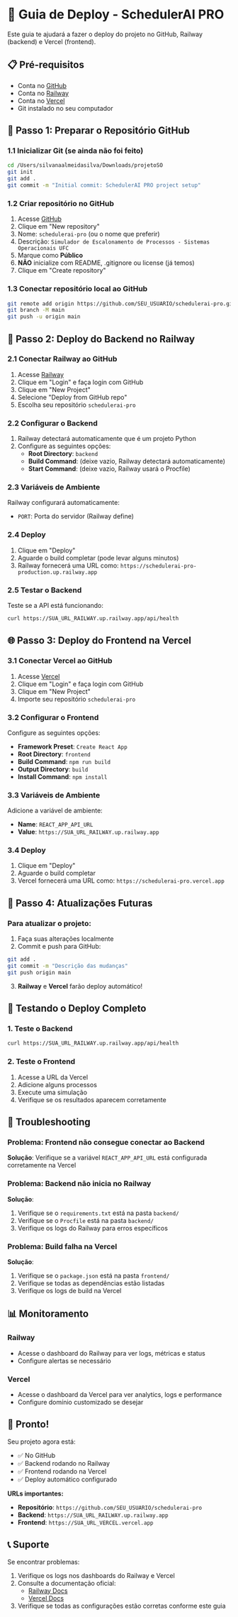# 🚀 Guia de Deploy - SchedulerAI PRO

Este guia te ajudará a fazer o deploy do projeto no GitHub, Railway (backend) e Vercel (frontend).

## 📋 Pré-requisitos

- Conta no [GitHub](https://github.com)
- Conta no [Railway](https://railway.app)
- Conta no [Vercel](https://vercel.com)
- Git instalado no seu computador

## 🔧 Passo 1: Preparar o Repositório GitHub

### 1.1 Inicializar Git (se ainda não foi feito)
```bash
cd /Users/silvanaalmeidasilva/Downloads/projetoSO
git init
git add .
git commit -m "Initial commit: SchedulerAI PRO project setup"
```

### 1.2 Criar repositório no GitHub
1. Acesse [GitHub](https://github.com)
2. Clique em "New repository"
3. Nome: `schedulerai-pro` (ou o nome que preferir)
4. Descrição: `Simulador de Escalonamento de Processos - Sistemas Operacionais UFC`
5. Marque como **Público**
6. **NÃO** inicialize com README, .gitignore ou license (já temos)
7. Clique em "Create repository"

### 1.3 Conectar repositório local ao GitHub
```bash
git remote add origin https://github.com/SEU_USUARIO/schedulerai-pro.git
git branch -M main
git push -u origin main
```

## 🚂 Passo 2: Deploy do Backend no Railway

### 2.1 Conectar Railway ao GitHub
1. Acesse [Railway](https://railway.app)
2. Clique em "Login" e faça login com GitHub
3. Clique em "New Project"
4. Selecione "Deploy from GitHub repo"
5. Escolha seu repositório `schedulerai-pro`

### 2.2 Configurar o Backend
1. Railway detectará automaticamente que é um projeto Python
2. Configure as seguintes opções:
   - **Root Directory**: `backend`
   - **Build Command**: (deixe vazio, Railway detectará automaticamente)
   - **Start Command**: (deixe vazio, Railway usará o Procfile)

### 2.3 Variáveis de Ambiente
Railway configurará automaticamente:
- `PORT`: Porta do servidor (Railway define)

### 2.4 Deploy
1. Clique em "Deploy"
2. Aguarde o build completar (pode levar alguns minutos)
3. Railway fornecerá uma URL como: `https://schedulerai-pro-production.up.railway.app`

### 2.5 Testar o Backend
Teste se a API está funcionando:
```bash
curl https://SUA_URL_RAILWAY.up.railway.app/api/health
```

## 🌐 Passo 3: Deploy do Frontend na Vercel

### 3.1 Conectar Vercel ao GitHub
1. Acesse [Vercel](https://vercel.com)
2. Clique em "Login" e faça login com GitHub
3. Clique em "New Project"
4. Importe seu repositório `schedulerai-pro`

### 3.2 Configurar o Frontend
Configure as seguintes opções:
- **Framework Preset**: `Create React App`
- **Root Directory**: `frontend`
- **Build Command**: `npm run build`
- **Output Directory**: `build`
- **Install Command**: `npm install`

### 3.3 Variáveis de Ambiente
Adicione a variável de ambiente:
- **Name**: `REACT_APP_API_URL`
- **Value**: `https://SUA_URL_RAILWAY.up.railway.app`

### 3.4 Deploy
1. Clique em "Deploy"
2. Aguarde o build completar
3. Vercel fornecerá uma URL como: `https://schedulerai-pro.vercel.app`

## 🔄 Passo 4: Atualizações Futuras

### Para atualizar o projeto:
1. Faça suas alterações localmente
2. Commit e push para GitHub:
```bash
git add .
git commit -m "Descrição das mudanças"
git push origin main
```

3. **Railway** e **Vercel** farão deploy automático!

## 🧪 Testando o Deploy Completo

### 1. Teste o Backend
```bash
curl https://SUA_URL_RAILWAY.up.railway.app/api/health
```

### 2. Teste o Frontend
1. Acesse a URL da Vercel
2. Adicione alguns processos
3. Execute uma simulação
4. Verifique se os resultados aparecem corretamente

## 🐛 Troubleshooting

### Problema: Frontend não consegue conectar ao Backend
**Solução**: Verifique se a variável `REACT_APP_API_URL` está configurada corretamente na Vercel

### Problema: Backend não inicia no Railway
**Solução**: 
1. Verifique se o `requirements.txt` está na pasta `backend/`
2. Verifique se o `Procfile` está na pasta `backend/`
3. Verifique os logs do Railway para erros específicos

### Problema: Build falha na Vercel
**Solução**:
1. Verifique se o `package.json` está na pasta `frontend/`
2. Verifique se todas as dependências estão listadas
3. Verifique os logs de build na Vercel

## 📊 Monitoramento

### Railway
- Acesse o dashboard do Railway para ver logs, métricas e status
- Configure alertas se necessário

### Vercel
- Acesse o dashboard da Vercel para ver analytics, logs e performance
- Configure domínio customizado se desejar

## 🎉 Pronto!

Seu projeto agora está:
- ✅ No GitHub
- ✅ Backend rodando no Railway
- ✅ Frontend rodando na Vercel
- ✅ Deploy automático configurado

**URLs importantes:**
- **Repositório**: `https://github.com/SEU_USUARIO/schedulerai-pro`
- **Backend**: `https://SUA_URL_RAILWAY.up.railway.app`
- **Frontend**: `https://SUA_URL_VERCEL.vercel.app`

## 📞 Suporte

Se encontrar problemas:
1. Verifique os logs nos dashboards do Railway e Vercel
2. Consulte a documentação oficial:
   - [Railway Docs](https://docs.railway.app/)
   - [Vercel Docs](https://vercel.com/docs)
3. Verifique se todas as configurações estão corretas conforme este guia
